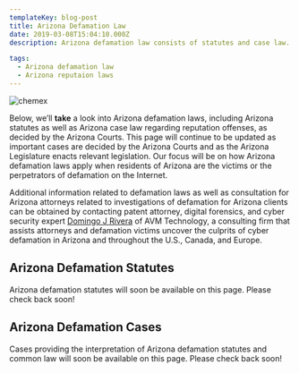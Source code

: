 ```yaml
---
templateKey: blog-post
title: Arizona Defamation Law
date: 2019-03-08T15:04:10.000Z
description: Arizona defamation law consists of statutes and case law.  Defamation law in Arizona may include libel, slander, false light, intereference with business relations, and other torts.  

tags:
  - Arizona defamation law
  - Arizona reputaion laws
---
```

![chemex](/img/chemex.jpg)

Below, we’ll **take** a look into Arizona defamation laws, including Arizona statutes as well as Arizona case law regarding reputation offenses, as decided by the Arizona Courts.  This page will continue to be updated as important cases are decided by the Arizona Courts and as the Arizona Legislature enacts relevant legislation.  Our focus will be on how Arizona defamation laws apply when residents of Arizona are the victims or the perpetrators of defamation on the Internet.

Additional information related to defamation laws as well as consultation for Arizona attorneys related to investigations of defamation for Arizona clients can be obtained by contacting patent attorney, digital forensics, and cyber security expert [Domingo J Rivera](http://www.cyberdefamationlawyer.com) of AVM Technology, a consulting firm that assists attorneys and defamation victims uncover the culprits of cyber defamation in Arizona and throughout the U.S., Canada, and Europe. 

## Arizona Defamation Statutes

Arizona defamation statutes will soon be available on this page.  Please check back soon! 

## Arizona Defamation Cases

Cases providing the interpretation of Arizona defamation statutes and common law will soon be available on this page.  Please check back soon! 
